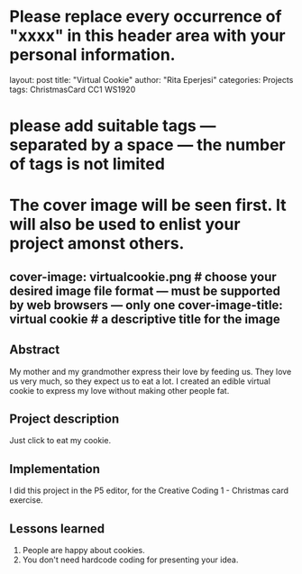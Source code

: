 # Please replace every occurrence of "xxxx" in this header area with your personal information.
layout: post
title: "Virtual Cookie"
author: "Rita Eperjesi"
categories: Projects
tags: ChristmasCard CC1 WS1920
 # please add suitable tags — separated by a space — the number of tags is not limited

# The cover image will be seen first. It will also be used to enlist your project amonst others.
cover-image: virtualcookie.png # choose your desired image file format — must be supported by web browsers — only one
cover-image-title: virtual cookie # a descriptive title for the image
---

## Abstract
My mother and my grandmother express their love by feeding us. They love us very much, so they expect us to eat a lot. 
I created an edible virtual cookie to express my love without making other people fat. 

## Project description
Just click to eat my cookie.

## Implementation
I did this project in the P5 editor, for the Creative Coding 1 - Christmas card exercise.

## Lessons learned
1. People are happy about cookies.
2. You don't need hardcode coding for presenting your idea. 
